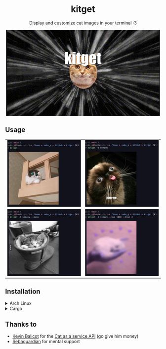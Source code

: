 <div align='center'>

# kitget

Display and customize cat images in your terminal :3

![kitget](./res/kitget.gif)

</div>

## Usage

|                                   |                                   |
|:----------------------------------|:----------------------------------|
| ![preview 0](./res/preview0.webp) | ![preview 1](./res/preview1.webp) |
| ![preview 2](./res/preview2.webp) | ![preview 3](./res/preview3.webp) |

## Installation

<details>
<summary>Arch Linux</summary>

[kitget](https://aur.archlinux.org/packages/kitget) is available in the AUR.
It can be installed using an AUR helper (e.g. paru):

```bash
paru -S kitget
```

</details>
<details>
<summary>Cargo</summary>

For all systems supported by Rust, you can install kitget using Cargo:

```bash
cargo install kitget
```

Keep in mind that crates installed with `cargo install` have to be manually upgraded and may not be included in `$PATH` by default.

</details>

## Thanks to

- [Kevin Balicot](https://buymeacoffee.com/kevinbalicot) for the [Cat as a service API][cataas] (go give him money)
- [Sebaguardian](https://github.com/Sebaguardian) for mental support

[cataas]: https://cataas.com
